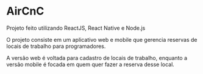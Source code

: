 # AirCnC
Projeto feito utilizando ReactJS, React Native e Node.js

O projeto consiste em um aplicativo web e mobile que gerencia reservas de locais de trabalho para programadores.

A versão web é voltada para cadastro de locais de trabalho, enquanto a versão mobile é focada em quem quer fazer a reserva desse local. 
